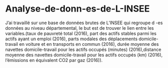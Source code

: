 # Analyse-de-donn-es-de-L-INSEE
J’ai travaillé sur une base de données brutes de L’INSEE qui regroupe d -es données au niveau départemental, le but est de trouver le lien entre les variables.(taux de pauvreté total (2016), part des actifs stables parmi les actifs ayant un emploi (2016), parts modales des déplacements domicile-travail en voiture et en transports en commun (2016), durée moyenne des navettes domicile-travail pour les actifs occupés (minutes) (2016),distance moyenne des navettes domicile-travail pour les actifs occupés (km) (2016), l’émissions en équivalent CO2 par gaz (2016)). 
